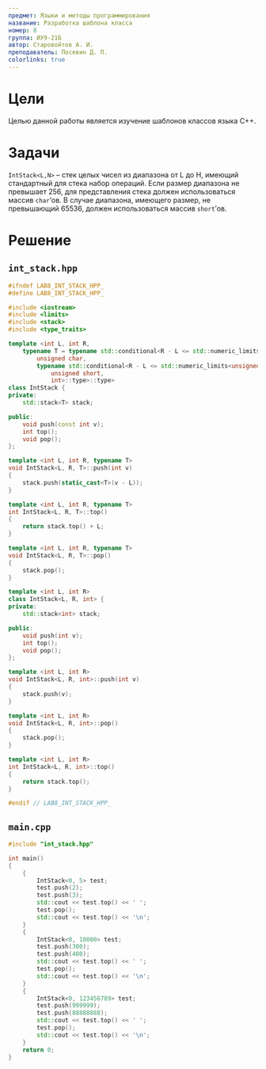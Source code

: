 ```yaml
---
предмет: Языки и методы программирования
название: Разработка шаблона класса
номер: 8
группа: ИУ9-21Б
автор: Старовойтов А. И.
преподаватель: Посевин Д. П.
colorlinks: true
---
```


# Цели

Целью данной работы является изучение шаблонов классов языка C++. 

# Задачи

`IntStack<L,N>` – стек целых чисел из диапазона от L до H, имеющий стандартный для стека набор операций.
Если размер диапазона не превышает 256, для представления стека должен использоваться массив `char`’ов.
В случае диапазона, имеющего размер, не превышающий 65536, должен использоваться массив `short`’ов. 

# Решение

## `int_stack.hpp`

```c++
#ifndef LAB8_INT_STACK_HPP_
#define LAB8_INT_STACK_HPP_

#include <iostream>
#include <limits>
#include <stack>
#include <type_traits>

template <int L, int R,
    typename T = typename std::conditional<R - L <= std::numeric_limits<unsigned char>::max(),
        unsigned char,
        typename std::conditional<R - L <= std::numeric_limits<unsigned short>::max(),
            unsigned short,
            int>::type>::type>
class IntStack {
private:
    std::stack<T> stack;

public:
    void push(const int v);
    int top();
    void pop();
};

template <int L, int R, typename T>
void IntStack<L, R, T>::push(int v)
{
    stack.push(static_cast<T>(v - L));
}

template <int L, int R, typename T>
int IntStack<L, R, T>::top()
{
    return stack.top() + L;
}

template <int L, int R, typename T>
void IntStack<L, R, T>::pop()
{
    stack.pop();
}

template <int L, int R>
class IntStack<L, R, int> {
private:
    std::stack<int> stack;

public:
    void push(int v);
    int top();
    void pop();
};

template <int L, int R>
void IntStack<L, R, int>::push(int v)
{
    stack.push(v);
}

template <int L, int R>
void IntStack<L, R, int>::pop()
{
    stack.pop();
}

template <int L, int R>
int IntStack<L, R, int>::top()
{
    return stack.top();
}

#endif // LAB8_INT_STACK_HPP_

```

## `main.cpp`

```c++
#include "int_stack.hpp"

int main()
{
    {
        IntStack<0, 5> test;
        test.push(2);
        test.push(3);
        std::cout << test.top() << ' ';
        test.pop();
        std::cout << test.top() << '\n';
    }
    {
        IntStack<0, 10000> test;
        test.push(300);
        test.push(400);
        std::cout << test.top() << ' ';
        test.pop();
        std::cout << test.top() << '\n';
    }
    {
        IntStack<0, 123456789> test;
        test.push(999999);
        test.push(88888888);
        std::cout << test.top() << ' ';
        test.pop();
        std::cout << test.top() << '\n';
    }
    return 0;
}

```

